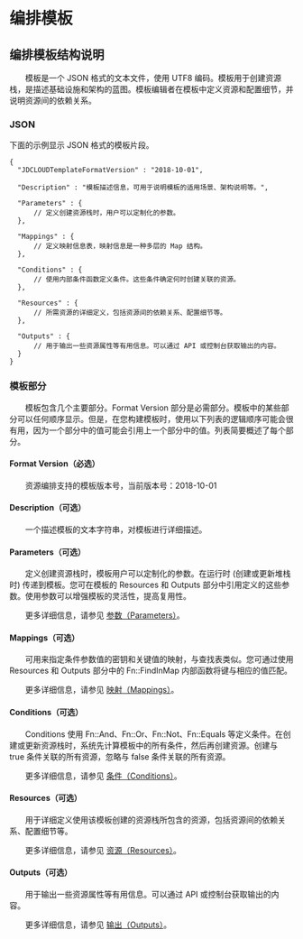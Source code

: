 # 编排模板

## 编排模板结构说明

　　模板是一个 JSON 格式的文本文件，使用 UTF8 编码。模板用于创建资源栈，是描述基础设施和架构的蓝图。模板编辑者在模板中定义资源和配置细节，并说明资源间的依赖关系。

### JSON
下面的示例显示 JSON 格式的模板片段。

```
{
  "JDCLOUDTemplateFormatVersion" : "2018-10-01",

  "Description" : "模板描述信息，可用于说明模板的适用场景、架构说明等。",

  "Parameters" : {
      // 定义创建资源栈时，用户可以定制化的参数。
  },

  "Mappings" : {
      // 定义映射信息表，映射信息是一种多层的 Map 结构。
  },

  "Conditions" : {
      // 使用内部条件函数定义条件。这些条件确定何时创建关联的资源。
  },

  "Resources" : {
      // 所需资源的详细定义，包括资源间的依赖关系、配置细节等。
  },

  "Outputs" : {
      // 用于输出一些资源属性等有用信息。可以通过 API 或控制台获取输出的内容。
  }
}
```

### 模板部分
　　模板包含几个主要部分。Format Version 部分是必需部分。模板中的某些部分可以任何顺序显示。但是，在您构建模板时，使用以下列表的逻辑顺序可能会很有用，因为一个部分中的值可能会引用上一个部分中的值。列表简要概述了每个部分。

#### Format Version（必选）
　　资源编排支持的模板版本号，当前版本号：2018-10-01

#### Description（可选）
　　一个描述模板的文本字符串，对模板进行详细描述。

#### Parameters（可选）
　　定义创建资源栈时，模板用户可以定制化的参数。在运行时 (创建或更新堆栈时) 传递到模板。您可在模板的 Resources 和 Outputs 部分中引用定义的这些参数。使用参数可以增强模板的灵活性，提高复用性。

　　更多详细信息，请参见 [参数（Parameters）](../Operation-Guide/orchestration-templates/templates-grammar-Parameters.md)。

#### Mappings（可选）
　　可用来指定条件参数值的密钥和关键值的映射，与查找表类似。您可通过使用 Resources 和 Outputs 部分中的 Fn::FindInMap 内部函数将键与相应的值匹配。

　　更多详细信息，请参见 [映射（Mappings）](#映射mappings)。

#### Conditions（可选）
　　Conditions 使用 Fn::And、Fn::Or、Fn::Not、Fn::Equals 等定义条件。在创建或更新资源栈时，系统先计算模板中的所有条件，然后再创建资源。创建与 true 条件关联的所有资源，忽略与 false 条件关联的所有资源。

　　更多详细信息，请参见 [条件（Conditions）](#条件conditions)。

#### Resources（可选）
　　用于详细定义使用该模板创建的资源栈所包含的资源，包括资源间的依赖关系、配置细节等。

　　更多详细信息，请参见 [资源（Resources）](#资源resources)。

#### Outputs（可选）
　　用于输出一些资源属性等有用信息。可以通过 API 或控制台获取输出的内容。

　　更多详细信息，请参见 [输出（Outputs）](#输出outputs)。

